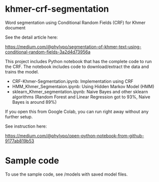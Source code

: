 # khmer-crf-segmentation
Word segmentation using Conditional Random Fields (CRF) for Khmer document

See the detail article here:

https://medium.com/@phylypo/segmentation-of-khmer-text-using-conditional-random-fields-3a2d4d73956a

This project includes Python notebook that has the complete code to run the CRF. The notebook includes code to download/extract the data and trains the model.

* CRF-Khmer-Segmentation.ipynb: Implementation using CRF
* HMM_Khmer_Segmentaion.ipynb: Using Hidden Markov Model (HMM)
* sklearn_Khmer_segmentation.ipynb: Naive Bayes and other sklearn algorithms 
(Random Forest and Linear Regression got to 93%, Naive Bayes is around 89%)

If you open this from Google Colab, you can run right away without any further setup.

See instruction here:

https://medium.com/@phylypo/open-python-notebook-from-github-9177ab819b53


# Sample code
To use the sample code, see /models with saved model files.
